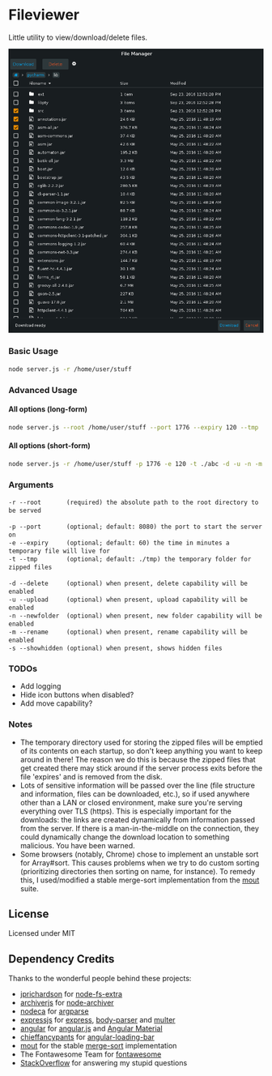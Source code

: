 # Fileviewer
Little utility to view/download/delete files.

![fileviewer](https://github.com/pulse0ne/fileviewer/blob/master/fileviewer.png?raw=true)

### Basic Usage
```bash
node server.js -r /home/user/stuff
```

### Advanced Usage
#### All options (long-form)
```bash
node server.js --root /home/user/stuff --port 1776 --expiry 120 --tmp ./abc --delete --upload --newfolder --rename --showhidden
```

#### All options (short-form)
```bash
node server.js -r /home/user/stuff -p 1776 -e 120 -t ./abc -d -u -n -m -s
```

### Arguments
```
-r --root       (required) the absolute path to the root directory to be served

-p --port       (optional; default: 8080) the port to start the server on
-e --expiry     (optional; default: 60) the time in minutes a temporary file will live for
-t --tmp        (optional; default: ./tmp) the temporary folder for zipped files

-d --delete     (optional) when present, delete capability will be enabled
-u --upload     (optional) when present, upload capability will be enabled
-n --newfolder  (optional) when present, new folder capability will be enabled
-m --rename     (optional) when present, rename capability will be enabled
-s --showhidden (optional) when present, shows hidden files
```

### TODOs
- Add logging
- Hide icon buttons when disabled?
- Add move capability?

### Notes
- The temporary directory used for storing the zipped files will be emptied of its contents on each startup, so don't keep anything you want to keep around in there! The reason we do this is because the zipped files that get created there may stick around if the server process exits before the file 'expires' and is removed from the disk.
- Lots of sensitive information will be passed over the line (file structure and information, files can be downloaded, etc.), so if used anywhere other than a LAN or closed environment, make sure you're serving everything over TLS (https).
This is especially important for the downloads: the links are created dynamically from information passed from the server. If there is a man-in-the-middle on the connection, they could dynamically change the download location to something malicious.
You have been warned.
- Some browsers (notably, Chrome) chose to implement an unstable sort for Array#sort. This causes problems when we try to do custom sorting (prioritizing directories then sorting on name, for instance). To remedy this, I used/modified a stable merge-sort implementation from the [mout](https://github.com/mout/mout) suite.

## License
Licensed under MIT

## Dependency Credits
Thanks to the wonderful people behind these projects:
- [jprichardson](https://github.com/jprichardson) for [node-fs-extra](https://github.com/jprichardson/node-fs-extra)
- [archiverjs](https://github.com/archiverjs) for [node-archiver](https://github.com/archiverjs/node-archiver)
- [nodeca](https://github.com/nodeca) for [argparse](https://github.com/nodeca/argparse)
- [expressjs](https://github.com/expressjs) for [express](https://github.com/expressjs/express), [body-parser](https://github.com/expressjs/body-parser) and [multer](https://github.com/expressjs/multer)
- [angular](https://github.com/angular) for [angular.js](https://github.com/angular/angular.js) and [Angular Material](https://github.com/angular/material)
- [chieffancypants](https://github.com/chieffancypants) for [angular-loading-bar](https://github.com/chieffancypants/angular-loading-bar)
- [mout](https://github.com/mout) for the stable [merge-sort](https://github.com/mout/mout/master/src/array/sort.js) implementation
- The Fontawesome Team for [fontawesome](http://fontawesome.io/)
- [StackOverflow](http://stackoverflow.com/) for answering my stupid questions
